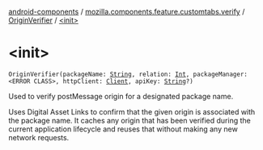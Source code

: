 [android-components](../../index.md) / [mozilla.components.feature.customtabs.verify](../index.md) / [OriginVerifier](index.md) / [&lt;init&gt;](./-init-.md)

# &lt;init&gt;

`OriginVerifier(packageName: `[`String`](https://kotlinlang.org/api/latest/jvm/stdlib/kotlin/-string/index.html)`, relation: `[`Int`](https://kotlinlang.org/api/latest/jvm/stdlib/kotlin/-int/index.html)`, packageManager: <ERROR CLASS>, httpClient: `[`Client`](../../mozilla.components.concept.fetch/-client/index.md)`, apiKey: `[`String`](https://kotlinlang.org/api/latest/jvm/stdlib/kotlin/-string/index.html)`?)`

Used to verify postMessage origin for a designated package name.

Uses Digital Asset Links to confirm that the given origin is associated with the package name.
It caches any origin that has been verified during the current application
lifecycle and reuses that without making any new network requests.

